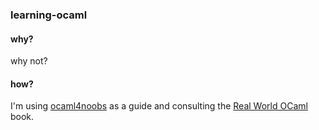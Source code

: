 ### learning-ocaml

#### why?
why not?

#### how?
I'm using [ocaml4noobs](https://github.com/Camilotk/ocaml4noobs) as a guide
and consulting the [Real World OCaml](dev.realworldocaml.org) book.
